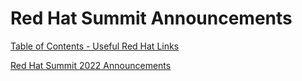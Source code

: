# Red Hat Summit Announcements

[Table of Contents - Useful Red Hat Links](https://github.com/pslucas0212/UsefulRedHatLinks)

[Red Hat Summit 2022 Announcements](https://github.com/pslucas0212/Red-Hat-Summit-2022/)
